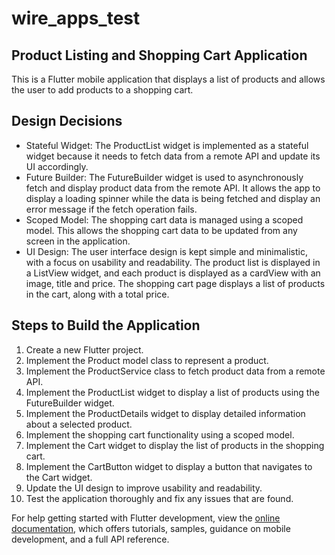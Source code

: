 # wire_apps_test

## Product Listing and Shopping Cart Application
This is a Flutter mobile application that displays a list of products and allows the user to add products to a shopping cart.

## Design Decisions
* Stateful Widget: The ProductList widget is implemented as a stateful widget because it needs to fetch data from a remote API and update its UI accordingly.
* Future Builder: The FutureBuilder widget is used to asynchronously fetch and display product data from the remote API. It allows the app to display a loading spinner while the data is being fetched and display an error message if the fetch operation fails.
* Scoped Model: The shopping cart data is managed using a scoped model. This allows the shopping cart data to be updated from any screen in the application.
* UI Design: The user interface design is kept simple and minimalistic, with a focus on usability and readability. The product list is displayed in a ListView widget, and each product is displayed as a cardView with an image, title and price. The shopping cart page displays a list of products in the cart, along with a total price.

## Steps to Build the Application
1. Create a new Flutter project.
2. Implement the Product model class to represent a product.
3. Implement the ProductService class to fetch product data from a remote API.
4. Implement the ProductList widget to display a list of products using the FutureBuilder widget.
5. Implement the ProductDetails widget to display detailed information about a selected product.
6. Implement the shopping cart functionality using a scoped model.
7. Implement the Cart widget to display the list of products in the shopping cart.
8. Implement the CartButton widget to display a button that navigates to the Cart widget.
9. Update the UI design to improve usability and readability.
10. Test the application thoroughly and fix any issues that are found.


For help getting started with Flutter development, view the
[online documentation](https://docs.flutter.dev/), which offers tutorials,
samples, guidance on mobile development, and a full API reference.
